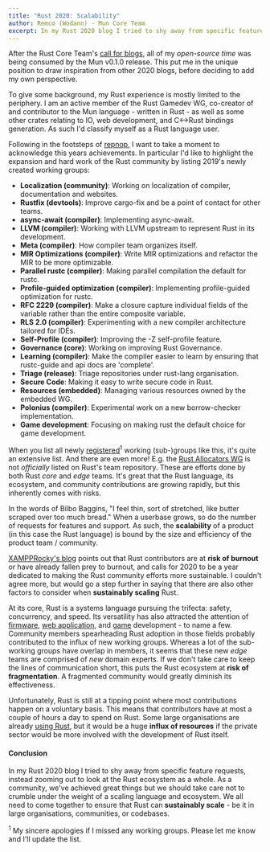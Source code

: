 ```yaml
---
title: "Rust 2020: Scalability"
author: Remco (Wodann) - Mun Core Team
excerpt: In my Rust 2020 blog I tried to shy away from specific feature requests, instead zooming out to look at the Rust ecosystem as a whole. As a community, we've achieved great things but we should take care not to crumble under the weight of a scaling language and ecosystem. We all need to come together to ensure that Rust can sustainably scale - be it in large organisations, communities, or codebases.
---
```


After the Rust Core Team's [call for blogs](https://blog.rust-lang.org/2019/10/29/A-call-for-blogs-2020.html), all of my *open-source time* was being consumed by the Mun v0.1.0 release. This put me in the unique position to draw inspiration from other 2020 blogs, before deciding to add my own perspective.

To give some background, my Rust experience is mostly limited to the periphery. I am an active member of the Rust Gamedev WG, co-creator of and contributor to the Mun language - written in Rust - as well as some other crates relating to IO, web development, and C<->Rust bindings generation. As such I'd classify myself as a Rust language user.

Following in the footsteps of [repnop](https://repnop.dev/posts/rust-2020), I want to take a moment to acknowledge this years achievements. In particular I'd like to highlight the expansion and hard work of the Rust community by listing 2019's newly created working groups:

- **Localization (community)**: Working on localization of compiler, documentation and websites.
- **Rustfix (devtools)**: Improve cargo-fix and be a point of contact for other teams.
- **async-await (compiler)**: Implementing async-await.
- **LLVM (compiler)**: Working with LLVM upstream to represent Rust in its development.
- **Meta (compiler)**: How compiler team organizes itself.
- **MIR Optimizations (compiler)**: Write MIR optimizations and refactor the MIR to be more optimizable.
- **Parallel rustc (compiler)**: Making parallel compilation the default for rustc.
- **Profile-guided optimization (compiler)**: Implementing profile-guided optimization for rustc.
- **RFC 2229 (compiler)**: Make a closure capture individual fields of the variable rather than the entire composite variable.
- **RLS 2.0 (compiler)**: Experimenting with a new compiler architecture tailored for IDEs.
- **Self-Profile (compiler)**: Improving the -Z self-profile feature.
- **Governance (core)**: Working on improving Rust Governance.
- **Learning (compiler)**: Make the compiler easier to learn by ensuring that rustc-guide and api docs are 'complete'.
- **Triage (release)**: Triage repositories under rust-lang organisation.
- **Secure Code**: Making it easy to write secure code in Rust.
- **Resources (embedded)**: Managing various resources owned by the embedded WG.
- **Polonius (compiler)**: Experimental work on a new borrow-checker implementation.
- **Game development**: Focusing on making rust the default choice for game development.

When you list all newly [registered](https://github.com/rust-lang/team)<sup>1</sup> working (sub-)groups like this, it's quite an extensive list. And there are even more! E.g. the [Rust Allocators WG](https://github.com/rust-lang/wg-allocators) is not *officially* listed on Rust's team repository. These are efforts done by both Rust *core* and *edge* teams. It's great that the Rust language, its ecosystem, and community contributions are growing rapidly, but this inherently comes with risks.

In the words of Bilbo Baggins, "I feel thin, sort of stretched, like butter scraped over too much bread." When a userbase grows, so do the number of requests for features and support. As such, the **scalability** of a product (in this case the Rust language) is bound by the size and efficiency of the product team / community.

[XAMPPRocky's blog](https://xampprocky.github.io/public/blog/rust-2021) points out that Rust contributors are at **risk of burnout** or have already fallen prey to burnout, and calls for 2020 to be a year dedicated to making the Rust community efforts more sustainable. I couldn't agree more, but would go a step further in saying that there are also other factors to consider when **sustainably scaling** Rust.

At its core, Rust is a systems language pursuing the trifecta: safety, concurrency, and speed. Its versatility has also attracted the attention of [firmware](https://github.com/rust-embedded/wg), [web application](https://www.arewewebyet.org), and [game](https://rust-gamedev.github.io/) development - to name a few. Community members spearheading Rust adoption in those fields probably contributed to the influx of new working groups. Whereas a lot of the sub-working groups have overlap in members, it seems that these new *edge* teams are comprised of *new* domain experts. If we don't take care to keep the lines of communication short, this puts the Rust ecosystem at **risk of fragmentation**. A fragmented community would greatly diminish its effectiveness.

Unfortunately, Rust is still at a tipping point where most contributions happen on a voluntary basis. This means that contributors have at most a couple of hours a day to spend on Rust. Some large organisations are already [using Rust](https://users.rust-lang.org/t/rust-in-large-organizations-meeting), but it would be a huge **influx of resources** if the private sector would be more involved with the development of Rust itself.

#### Conclusion

In my Rust 2020 blog I tried to shy away from specific feature requests, instead zooming out to look at the Rust ecosystem as a whole. As a community, we've achieved great things but we should take care not to crumble under the weight of a scaling language and ecosystem. We all need to come together to ensure that Rust can **sustainably scale** - be it in large organisations, communities, or codebases.


<sup>1</sup> My sincere apologies if I missed any working groups. Please let me know and I'll update the list.





